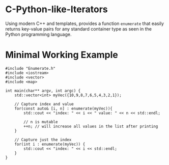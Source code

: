 # C-Python-like-Iterators
Using modern C++ and templates, provides a function `enumerate` that easily returns key-value pairs for any standard container type as seen in the Python programming language.

# Minimal Working Example
```
#include "Enumerate.h"
#include <iostream>
#include <vector>
#include <map>

int main(char** argv, int argc) {
    std::vector<int> myVec({10,9,8,7,6,5,4,3,2,1});

    // Capture index and value
    for(const auto& [i, n] : enumerate(myVec)){
        std::cout << "index: " << i << " value: " << n << std::endl;
        
        // n is mutable
        ++n; // will increase all values in the list after printing
    }

    // Capture just the index
    for(int i : enumerate(myVec)) {
        std::cout << "index: " << i << std::endl;
    }
}
```
